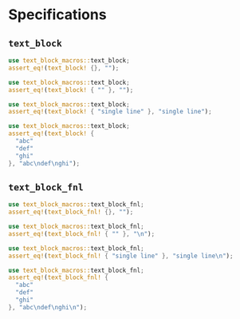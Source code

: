 # Specifications

## `text_block`

```rust
use text_block_macros::text_block;
assert_eq!(text_block! {}, "");
```

```rust
use text_block_macros::text_block;
assert_eq!(text_block! { "" }, "");
```

```rust
use text_block_macros::text_block;
assert_eq!(text_block! { "single line" }, "single line");
```

```rust
use text_block_macros::text_block;
assert_eq!(text_block! {
  "abc"
  "def"
  "ghi"
}, "abc\ndef\nghi");
```

## `text_block_fnl`

```rust
use text_block_macros::text_block_fnl;
assert_eq!(text_block_fnl! {}, "");
```

```rust
use text_block_macros::text_block_fnl;
assert_eq!(text_block_fnl! { "" }, "\n");
```

```rust
use text_block_macros::text_block_fnl;
assert_eq!(text_block_fnl! { "single line" }, "single line\n");
```

```rust
use text_block_macros::text_block_fnl;
assert_eq!(text_block_fnl! {
  "abc"
  "def"
  "ghi"
}, "abc\ndef\nghi\n");
```
